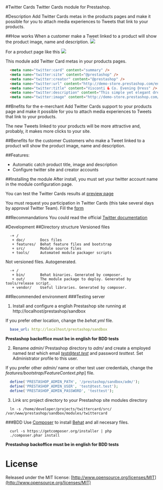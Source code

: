 #Twitter Cards
  Twitter Cards module for Prestashop.

#Description
  Add Twitter Cards metas in the products pages and make it possible for you to attach media experiences to Tweets that link to your products.

##How works
  When a customer make a Tweet linked to a product will show the product image, name and description.
  ![](https://raw.github.com/mabarroso/PrestaShop-twittercard/master/README_twitter.jpg)

  For a product page like this
  ![](https://raw.github.com/mabarroso/PrestaShop-twittercard/master/README_shop.jpg)

  This module add Twitter Card metas in your products pages.
```html
  <meta name="twitter:card" content="summary" />
  <meta name="twitter:site" content="@prestashop" />
  <meta name="twitter:creator" content="@prestashop" />
  <meta name="twitter:url" content="http://demo-store.prestashop.com/en/evening-dresses/27-visconti-co-evening-dress.html" />
  <meta name="twitter:title" content="Visconti & Co. Evening Dress" />
  <meta name="twitter:description" content="This simple yet elegant dress is ideal for any special occasion. The ruched detailing and the handsewn beading accent your neckline, and the straps are trimmed so they won't scratch your neck. Its cream color is so easy to match with any handbag or shoes, there's no reason not to own it!" />
  <meta name="twitter:image" content="http://demo-store.prestashop.com/27-50-large/visconti-co-evening-dress.jpg" />
```

##Bnefits for the e-merchant
  Add Twitter Cards support to your products page and make it possible for you to attach media experiences to Tweets that link to your products.

  The new Tweets linked to your products will be more attractive and, probably, it makes  more clicks to your site.

##Benefits for the customer
  Customers who make a Tweet linked to a product will show the product image, name and description.

##Features:
  - Automatic catch product title, image and description
  - Configure twitter site and creator accounts

##Installing the module
  After install, you must set your twitter account name in the module configuration page.

  You can test the Twitter Cards results at [preview page](https://dev.twitter.com/docs/cards/preview)

  You must request you participation in Twitter Cards (this take several days by  approval Twitter Team). Fill the [form](https://dev.twitter.com/form/participate-twitter-cards)

##Recommandations
  You could read the official [Twitter documentation](https://dev.twitter.com/docs/cards)

#Development
##Directory structure
  Versioned files
```
  -+ /
   + doc/       Docs files
   + features/  Behat feature files and bootstrap
   + src/       Module source files
   + tools/     Automated module packager scripts
```

  Not versioned files. Autogenerated.
```
  -+ /
   + bin/       Behat binaries. Generated by composer.
   + out/       The module package to deploy. Generated by tools/release script.
   + vendor/    Useful libraries. Generated by composer.
```

##Recommended environment
###Testing server
1. Install and configure a english Prestashop site running at http://localhost/prestashop/sandbox

  If you prefer other location, change the *behat.yml* file.
```yml
  base_url: http://localhost/prestashop/sandbox
```

**Prestashop backoffice must be in english for BDD tests**

2. Rename *admin/* Prestashop directory to *adm/* and create a employed named *test* which email *test@test.test* and password *testtest*. Set Administrator profile to this user.

  If you prefer other *admin/* name or other test user credentials, change the *features/bootstrap/FeatureContext.php*] file.
```php
  define('PRESTASHOP_ADMIN_PATH', '/prestashop/sandbox/adm/');
  define('PRESTASHOP_ADMIN_USER', 'test@test.test');
  define('PRESTASHOP_ADMIN_PASSWORD', 'testtest');
```
3. Link src project directory to your Prestashop site modules directory
```shell
  ln -s /home/developer/projects/twittercard/src/ /var/www/prestashop/sandbox/modules/twittercard
```


###BDD
Use [Composer](http://getcomposer.org/) to install [Behat](http://behat.org) and all necesary files.
```shell
  curl -s https://getcomposer.org/installer | php
  ./composer.phar install
```

**Prestashop backoffice must be in english for BDD tests**

# License
  Released under the MIT license: [http://www.opensource.org/licenses/MIT](http://www.opensource.org/licenses/MIT)
